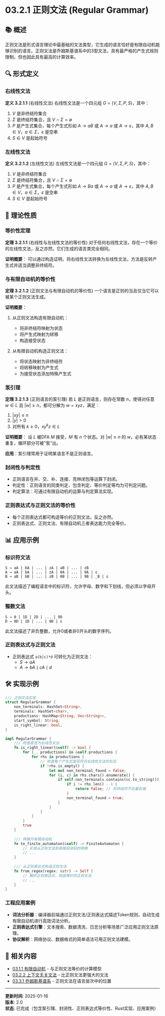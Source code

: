 # 03.2.1 正则文法 (Regular Grammar)

## 📚 概述

正则文法是形式语言理论中最基础的文法类型，它生成的语言恰好是有限自动机能够识别的语言。正则文法是乔姆斯基谱系中的3型文法，具有最严格的产生式规则限制，但也因此具有最高的计算效率。

## 🔍 形式定义

### 右线性文法

**定义 3.2.1.1** (右线性文法)
右线性文法是一个四元组 $G = (V, \Sigma, P, S)$，其中：

1. $V$ 是非终结符集合
2. $\Sigma$ 是终结符集合，且 $V \cap \Sigma = \emptyset$
3. $P$ 是产生式集合，每个产生式形如 $A \to aB$ 或 $A \to a$ 或 $A \to \varepsilon$，其中 $A, B \in V$，$a \in \Sigma$，$\varepsilon$ 是空串
4. $S \in V$ 是起始符号

### 左线性文法

**定义 3.2.1.2** (左线性文法)
左线性文法是一个四元组 $G = (V, \Sigma, P, S)$，其中：

1. $V$ 是非终结符集合
2. $\Sigma$ 是终结符集合，且 $V \cap \Sigma = \emptyset$
3. $P$ 是产生式集合，每个产生式形如 $A \to Ba$ 或 $A \to a$ 或 $A \to \varepsilon$，其中 $A, B \in V$，$a \in \Sigma$，$\varepsilon$ 是空串
4. $S \in V$ 是起始符号

## 🔄 理论性质

### 等价性定理

**定理 3.2.1.1** (右线性与左线性文法的等价性)
对于任何右线性文法，存在一个等价的左线性文法，反之亦然。它们生成的语言类完全相同。

**证明概要**：
可以通过构造证明，将右线性文法转换为左线性文法，方法是反转产生式并适当调整非终结符。

### 与有限自动机的等价性

**定理 3.2.1.2** (正则文法与有限自动机的等价性)
一个语言是正则的当且仅当它可以被某个正则文法生成。

**证明概要**：

1. 从正则文法构造有限自动机：
   - 将非终结符映射为状态
   - 将产生式映射为转移
   - 构造接受状态

2. 从有限自动机构造正则文法：
   - 将状态映射为非终结符
   - 将转移映射为产生式
   - 为接受状态添加特殊产生式

### 泵引理

**定理 3.2.1.3** (正则语言的泵引理)
若 $L$ 是正则语言，则存在常数 $n$，使得对任意 $w \in L$ 且 $|w| \geq n$，都可分解为 $w = xyz$，满足：

1. $|xy| \leq n$
2. $|y| > 0$
3. 对所有 $k \geq 0$，$xy^kz \in L$

**证明概要**：
设 $L$ 被DFA $M$ 接受，$M$ 有 $n$ 个状态。对 $|w| \geq n$ 的 $w$，必有某状态重复，循环部分可被"泵"出。

**应用**：泵引理常用于证明某语言不是正则语言。

### 封闭性与判定性

- 正则语言在并、交、补、连接、克林闭包等运算下封闭。
- 判定性：正则语言的同类判定、包含判定、等价判定等均为可判定问题。
- 判定算法：可通过有限自动机的运算与判定算法实现。

### 正则表达式与正则文法的等价性

- 每个正则表达式都可构造等价的正则文法，反之亦然。
- 正则表达式、正则文法、有限自动机三者表达能力完全等价。

## 📊 应用示例

### 标识符文法

```text
S → aA | bA | ... | zA | aB | ... | zB
A → aA | bA | ... | zA | 0A | ... | 9A | ε
B → aB | bB | ... | zB | 0B | ... | 9B | _B | ε
```

此文法描述了编程语言中的标识符，允许字母、数字和下划线，但必须以字母开头。

### 整数文法

```text
S → 0 | 1D | 2D | ... | 9D
D → 0D | 1D | ... | 9D | ε
```

此文法描述了非负整数，允许0或者非0开头的数字序列。

### 正则表达式与正则文法

- 正则表达式 `a(b|c)*d` 可转化为正则文法：
  - $S \to aA$
  - $A \to bA \mid cA \mid d$

## 🛠️ 实现示例

```rust
/// 正则文法实现
struct RegularGrammar {
    non_terminals: HashSet<String>,
    terminals: HashSet<char>,
    productions: HashMap<String, Vec<String>>,
    start_symbol: String,
    is_right_linear: bool,
}

impl RegularGrammar {
    /// 检查是否为右线性文法
    fn is_right_linear(&self) -> bool {
        for (_, productions) in &self.productions {
            for rhs in productions {
                // 检查每个产生式是否符合右线性文法的形式
                if !rhs.is_empty() {
                    let mut non_terminal_found = false;
                    for (i, c) in rhs.chars().enumerate() {
                        if self.non_terminals.contains(&c.to_string()) {
                            if i != rhs.len() - 1 {
                                return false; // 非终结符不在最右端
                            }
                            non_terminal_found = true;
                        }
                    }
                }
            }
        }
        true
    }
    
    /// 转换为有限自动机
    fn to_finite_automaton(&self) -> FiniteAutomaton {
        // 实现从正则文法到有限自动机的转换
        // ...
    }
    
    /// 从正则表达式构造正则文法
    fn from_regex(regex: &str) -> Self {
        // 解析正则表达式，构造等价的正则文法
        // ...
    }
}
```

### 工程应用案例

- **词法分析器**：编译器前端通过正则文法/正则表达式描述Token规则，自动生成有限自动机进行高效词法分析。
- **正则表达式引擎**：文本搜索、数据清洗、日志分析等场景广泛应用正则文法原理。
- **协议解析**：网络协议、数据格式的简单语法可用正则文法建模。

## 🔗 相关内容

- [03.1.1 有限自动机](../03.1_Automata_Theory/03.1.1_Finite_Automata.md) - 与正则文法等价的计算模型
- [03.2.2 上下文无关文法](./03.2.2_Context_Free_Grammar.md) - 比正则文法更强大的文法
- [03.3.1 乔姆斯基谱系](../03.3_Language_Hierarchy/03.3.1_Chomsky_Hierarchy.md) - 正则文法在语言层次中的位置

---

**更新时间**: 2025-01-16  
**版本**: 2.0  
**状态**: 已完成（包含泵引理、封闭性、正则表达式等价性、Rust实现、应用案例）

